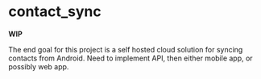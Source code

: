 # contact_sync

****WIP****

The end goal for this project is a self hosted cloud solution for syncing contacts from Android. Need to implement API, then either mobile app, or possibly web app. 
